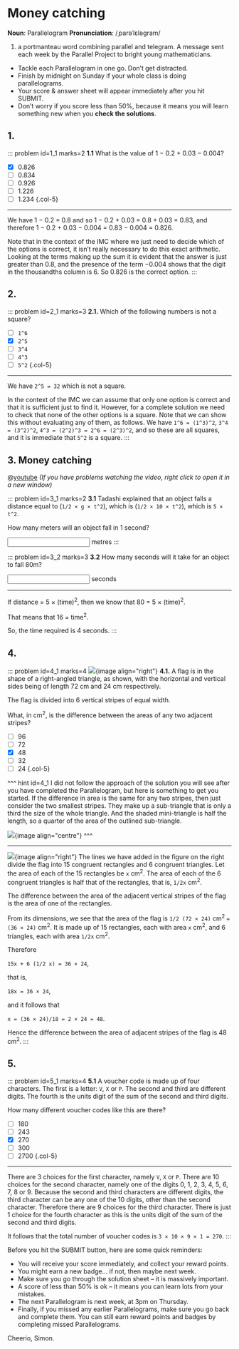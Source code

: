 # Money catching

<div class="dictionary">

__Noun__: Parallelogram
__Pronunciation__: /ˌparəˈlɛləɡram/

1. a portmanteau word combining parallel and telegram. A message sent each
week by the Parallel Project to bright young mathematicians.

</div>

*	Tackle each Parallelogram in one go. Don’t get distracted.
*	Finish by midnight on Sunday if your whole class is doing parallelograms.
*	Your score & answer sheet will appear immediately after you hit SUBMIT.
*	Don’t worry if you score less than 50%, because it means you will learn something new when you __check the solutions__.


## 1.
<!--- 2015 (1) --->
::: problem id=1_1 marks=2
__1.1__ What is the value of 1 − 0.2 + 0.03 − 0.004?

* [x] 0.826
* [ ] 0.834
* [ ] 0.926
* [ ] 1.226
* [ ] 1.234
{.col-5}

---

We have 1 − 0.2 = 0.8 and so 1 − 0.2 + 0.03 = 0.8 + 0.03 = 0.83, and therefore 1 − 0.2 + 0.03 − 0.004 = 0.83 − 0.004 = 0.826.  

Note that in the context of the IMC where we just need to decide which of the options is correct, it isn’t really necessary to do this exact arithmetic. Looking at the terms making up the sum it is evident that the answer is just greater than 0.8, and the presence of the term −0.004 shows that the digit in the thousandths column is 6. So 0.826 is the correct option.
:::


## 2.
<!--- 2015 (5) --->
::: problem id=2_1 marks=3
__2.1.__  Which of the following numbers is not a square?

* [ ] `1^6`
* [x] `2^5`
* [ ] `3^4`
* [ ] `4^3`
* [ ] `5^2`
{.col-5}

---

We have `2^5 = 32` which is not a square.  

In the context of the IMC we can assume that only one option is correct and that it is sufficient just to find it. However, for a complete solution we need to check that none of the other options is a square. Note that we can show this without evaluating any of them, as follows. We have `1^6 = (1^3)^2`, `3^4 = (3^2)^2`, `4^3 = (2^2)^3 = 2^6 = (2^3)^2`, and so these are all squares, and it is immediate that `5^2` is a square.
:::


## 3. Money catching

@[youtube](AEpQ8YxupfQ?end=203rel=0) _(If you have problems watching the video, right click to open it in a new window)_

::: problem id=3_1 marks=2
__3.1__ Tadashi explained that an object falls a distance equal to (`1/2 × g × t^2`), which is (`1/2 × 10 × t^2`), which is `5 × t^2`.   

How many meters will an object fall in 1 second?

<input solution="5"/> metres
:::

::: problem id=3_2 marks=3
__3.2__ How many seconds will it take for an object to fall 80m?

<input solution="4"/> seconds

---

If distance = 5 × (time)<sup>2</sup>, then we know that 80 = 5 × (time)<sup>2</sup>.  

That means that 16 = time<sup>2</sup>.  

So, the time required is 4 seconds.
:::


## 4.
<!--- 2015 (15) --->
::: problem id=4_1 marks=4
![](/resources/9-44-money-catching/18-triangle.jpg){image align="right"}
__4.1.__ A flag is in the shape of a right-angled triangle, as shown, with the horizontal and vertical sides being of length 72 cm and 24 cm respectively.  

The flag is divided into 6 vertical stripes of equal width.  

What, in cm<sup>2</sup>, is the difference between the areas of any two adjacent stripes?

* [ ] 96  
* [ ] 72  
* [x] 48  
* [ ] 32
* [ ] 24
{.col-5}

^^^ hint id=4_1
I did not follow the approach of the solution you will see after you have completed the Parallelogram, but here is something to get you started. If the difference in area is the same for any two stripes, then just consider the two smallest stripes. They make up a sub-triangle that is only a third the size of the whole triangle. And the shaded mini-triangle is half the length, so a quarter of the area of the outlined sub-triangle.

![](/resources/9-44-money-catching/18-triangle-hint.jpg){image align="centre"}
^^^

---

![](/resources/9-44-money-catching/18-triangle-answer.jpg){image align="right"}
The lines we have added in the figure on the right divide the flag into 15 congruent rectangles and 6 congruent triangles. Let the area of each of the 15 rectangles be `x` cm<sup>2</sup>. The area of each of the 6 congruent triangles is half that of the rectangles, that is, `1/2x` cm<sup>2</sup>.  

The difference between the area of the adjacent vertical stripes of the flag is the area of one of the rectangles.  

From its dimensions, we see that the area of the flag is `1/2 (72 × 24)` cm<sup>2</sup> `= (36 × 24)` cm<sup>2</sup>. It is made up of 15 rectangles, each with area `x` cm<sup>2</sup>, and 6 triangles, each with area `1/2x` cm<sup>2</sup>.  

Therefore  

`15x + 6 (1/2 x) = 36 × 24`,  

that is,  

`18x = 36 × 24`,  

and it follows that  

`x = (36 × 24)/18 = 2 × 24 = 48`.  

Hence the difference between the area of adjacent stripes of the flag is 48 cm<sup>2</sup>.
:::


## 5.
<!--- 2015 (20) --->
::: problem id=5_1 marks=4
__5.1__ A voucher code is made up of four characters. The first is a letter: `V`, `X` or `P`. The second and third are different digits. The fourth is the units digit of the sum of the second and third digits.  

How many different voucher codes like this are there?

* [ ] 180
* [ ] 243
* [x] 270
* [ ] 300
* [ ] 2700
{.col-5}

---

There are 3 choices for the first character, namely `V`, `X` or `P`. There are 10 choices for the second character, namely one of the digits 0, 1, 2, 3, 4, 5, 6, 7, 8 or 9. Because the second and third characters are different digits, the third character can be any one of the 10 digits, other than the second character. Therefore there are 9 choices for the third character. There is just 1 choice for the fourth character as this is the units digit of the sum of the second and third digits.  

It follows that the total number of voucher codes is `3 × 10 × 9 × 1 = 270`.
:::


Before you hit the SUBMIT button, here are some quick reminders:

*	You will receive your score immediately, and collect your reward points.
*	You might earn a new badge... if not, then maybe next week.
*	Make sure you go through the solution sheet – it is massively important.
*	A score of less than 50% is ok – it means you can learn lots from your mistakes.
*	The next Parallelogram is next week, at 3pm on Thursday.
*	Finally, if you missed any earlier Parallelograms, make sure you go back and complete them. You can still earn reward points and badges by completing missed Parallelograms.

Cheerio,
Simon.
